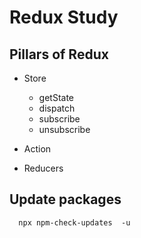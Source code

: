 # Redux Study

## Pillars of Redux
- Store
  - getState
  - dispatch
  - subscribe
  - unsubscribe


- Action


- Reducers


## Update packages
```
  npx npm-check-updates  -u 
```